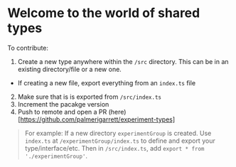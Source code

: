 # Welcome to the world of shared types

To contribute:
1. Create a new type anywhere within the `/src` directory. This can be in an existing directory/file or a new one.
  - If creating a new file, export everything from an `index.ts` file
2. Make sure that is is exported from `/src/index.ts`
3. Increment the pacakge version
4. Push to remote and open a PR (here)[https://github.com/palmerigarrett/experiment-types]


>For example: If a new directory `experimentGroup` is created. Use `index.ts` at `/experimentGroup/index.ts` to define and export your type/interface/etc. Then in `/src/index.ts`, add `export * from './experimentGroup'`.


